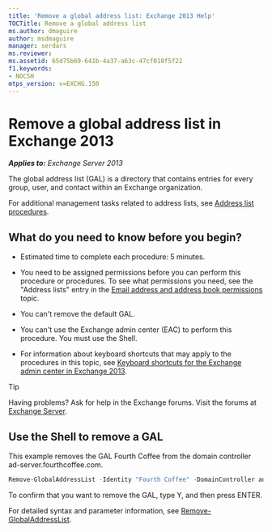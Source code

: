 ```yaml
---
title: 'Remove a global address list: Exchange 2013 Help'
TOCTitle: Remove a global address list
ms.author: dmaguire
author: msdmaguire
manager: serdars
ms.reviewer:
ms.assetid: 65d75b69-641b-4a37-a63c-47cf018f5f22
f1.keywords:
- NOCSH
mtps_version: v=EXCHG.150
---
```


# Remove a global address list in Exchange 2013

_**Applies to:** Exchange Server 2013_

The global address list (GAL) is a directory that contains entries for every group, user, and contact within an Exchange organization.

For additional management tasks related to address lists, see [Address list procedures](address-list-procedures-exchange-2013-help.md).

## What do you need to know before you begin?

- Estimated time to complete each procedure: 5 minutes.

- You need to be assigned permissions before you can perform this procedure or procedures. To see what permissions you need, see the "Address lists" entry in the [Email address and address book permissions](email-address-and-address-book-permissions-exchange-2013-help.md) topic.

- You can't remove the default GAL.

- You can't use the Exchange admin center (EAC) to perform this procedure. You must use the Shell.

- For information about keyboard shortcuts that may apply to the procedures in this topic, see [Keyboard shortcuts for the Exchange admin center in Exchange 2013](keyboard-shortcuts-in-the-exchange-admin-center-2013-help.md).

> [!TIP]
> Having problems? Ask for help in the Exchange forums. Visit the forums at [Exchange Server](https://social.technet.microsoft.com/forums/office/home?category=exchangeserver).

## Use the Shell to remove a GAL

This example removes the GAL Fourth Coffee from the domain controller ad-server.fourthcoffee.com.

```powershell
Remove-GlobalAddressList -Identity "Fourth Coffee" -DomainController ad-server.fourthcoffee.com
```

To confirm that you want to remove the GAL, type Y, and then press ENTER.

For detailed syntax and parameter information, see [Remove-GlobalAddressList](/powershell/module/exchange/remove-globaladdresslist).